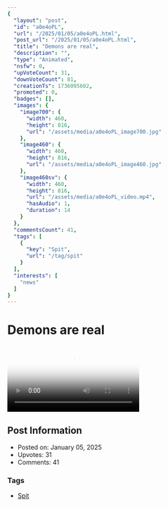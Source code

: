 ```yaml
---
{
  "layout": "post",
  "id": "a0e4oPL",
  "url": "/2025/01/05/a0e4oPL.html",
  "post_url": "/2025/01/05/a0e4oPL.html",
  "title": "Demons are real",
  "description": "",
  "type": "Animated",
  "nsfw": 0,
  "upVoteCount": 31,
  "downVoteCount": 81,
  "creationTs": 1736095602,
  "promoted": 0,
  "badges": [],
  "images": {
    "image700": {
      "width": 460,
      "height": 816,
      "url": "/assets/media/a0e4oPL_image700.jpg"
    },
    "image460": {
      "width": 460,
      "height": 816,
      "url": "/assets/media/a0e4oPL_image460.jpg"
    },
    "image460sv": {
      "width": 460,
      "height": 816,
      "url": "/assets/media/a0e4oPL_video.mp4",
      "hasAudio": 1,
      "duration": 14
    }
  },
  "commentsCount": 41,
  "tags": [
    {
      "key": "Spit",
      "url": "/tag/spit"
    }
  ],
  "interests": [
    "news"
  ]
}
---
```


# Demons are real

<video controls playsinline loop poster="/assets/media/a0e4oPL_image460.jpg">
  <source src="/assets/media/a0e4oPL_video.mp4" type="video/mp4">
  Your browser does not support the video tag.
</video>

## Post Information

- Posted on: January 05, 2025
- Upvotes: 31
- Comments: 41

### Tags

- [Spit](/tag/Spit)

